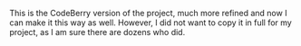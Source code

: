 This is the CodeBerry version of the project, much more refined and now I can make it this way as well. However, I did not want to copy it in full for my project, as I am sure there are dozens who did.
